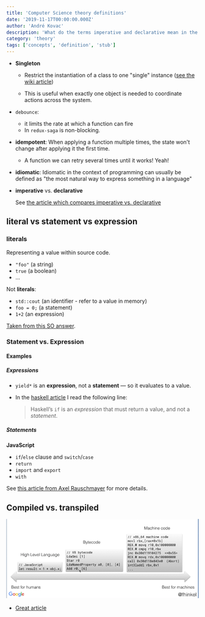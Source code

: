 ```yaml
---
title: 'Computer Science theory definitions'
date: '2019-11-17T00:00:00.000Z'
author: 'André Kovac'
description: 'What do the terms imperative and declarative mean in the context of programming languages?'
category: 'theory'
tags: ['concepts', 'definition', 'stub']
---
```


- **Singleton**

  - Restrict the instantiation of a class to one "single" instance ([see the wiki article](https://en.wikipedia.org/wiki/Singleton_pattern))

  - This is useful when exactly one object is needed to coordinate actions across the system.

- `debounce`:

  - it limits the rate at which a function can fire
  - In `redux-saga` is non-blocking.

- **idempotent**: When applying a function multiple times, the state won't change after applying it the first time.

  - A function we can retry several times until it works! Yeah!

- **idiomatic**: Idiomatic in the context of programming can usually be defined as "the most natural way to express something in a language"

- **imperative** vs. **declarative**

  See [the article which compares imperative vs. declarative](./imperative-declerative.md)

## literal vs statement vs expression

### literals

Representing a value within source code.

- `"foo"` (a string)
- `true` (a boolean)
- ...

Not **literals**:

  - `std::cout` (an identifier - refer to a value in memory)
  - `foo = 0;` (a statement)
  - `1+2` (an expression)

[Taken from this SO answer](https://stackoverflow.com/a/485161).

### Statement vs. Expression

#### Examples

##### Expressions

- `yield*` is an **expression**, not a **statement** — so it evaluates to a value.

- In the [haskell article](../haskell/haskell.md) I read the following line:
  > Haskell’s `if` is an *expression* that must return a value, and not a *statement*.

##### Statements

**JavaScript**

- `if`/`else` clause and `switch`/`case`
- `return`
- `import` and `export`
- `with`


See [this article from Axel Rauschmayer](https://2ality.com/2012/09/expressions-vs-statements.html) for more details.


## Compiled vs. transpiled

![High level languages to machine code](./images/high-level-language-to-machine-code.png)

- [Great article](https://medium.com/@allansendagi/inside-the-javascript-engine-compiler-and-interpreter-c8faa638b0d9)